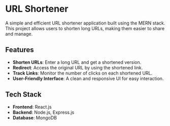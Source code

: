 # URL Shortener

A simple and efficient URL shortener application built using the MERN stack. This project allows users to shorten long URLs, making them easier to share and manage.

## Features

- **Shorten URLs**: Enter a long URL and get a shortened version.
- **Redirect**: Access the original URL by using the shortened link.
- **Track Links**: Monitor the number of clicks on each shortened URL.
- **User-Friendly Interface**: A clean and responsive UI for easy interaction.

## Tech Stack

- **Frontend**: React.js
- **Backend**: Node.js, Express.js
- **Database**: MongoDB



